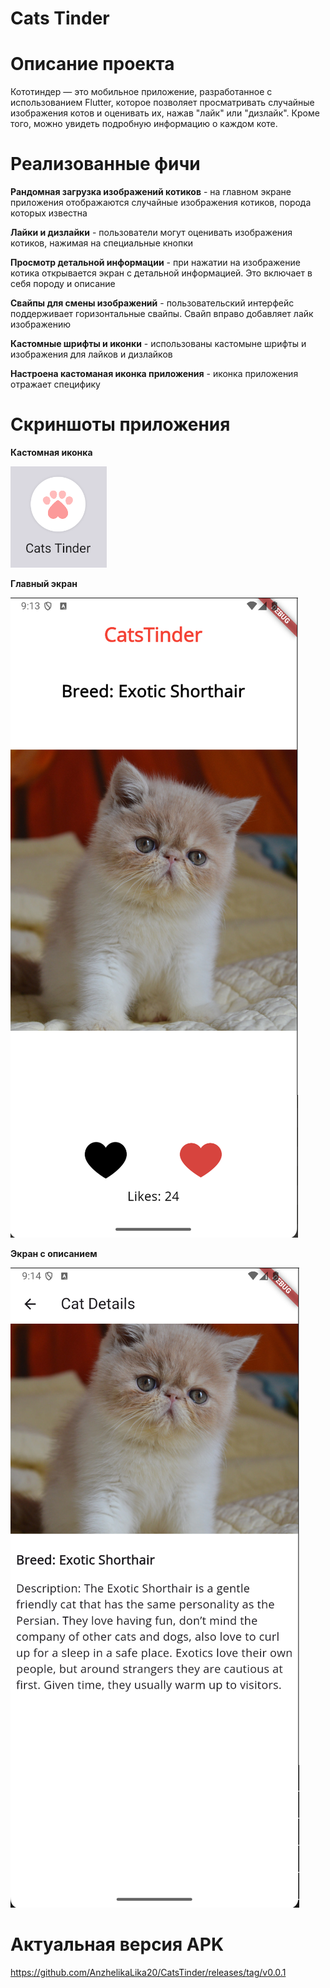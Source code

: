 # Cats Tinder

# Описание проекта
Кототиндер — это мобильное приложение, разработанное с использованием Flutter, которое позволяет просматривать случайные изображения котов и оценивать их, нажав "лайк" или "дизлайк". Кроме того, можно увидеть подробную информацию о каждом коте.

# Реализованные фичи
**Рандомная загрузка изображений котиков** - на главном экране приложения отображаются случайные изображения котиков, порода которых известна

**Лайки и дизлайки** - пользователи могут оценивать изображения котиков, нажимая на специальные кнопки

**Просмотр детальной информации** - при нажатии на изображение котика открывается экран с детальной информацией. Это включает в себя породу и описание

**Свайпы для смены изображений** - пользовательский интерфейс поддерживает горизонтальные свайпы.
Свайп вправо добавляет лайк изображению

**Кастомные шрифты и иконки** - использованы кастомыне шрифты и изображения для лайков и дизлайков

**Настроена кастоманая иконка приложения** - иконка приложения отражает специфику

# Скриншоты приложения
**Кастомная иконка**

![GET All Posts](/screens_pictures/app_icon.png)


**Главный экран**

![GET All Posts](/screens_pictures/main_screen.png)


**Экран с описанием**

![GET All Posts](/screens_pictures/details_screen.png)


# Актуальная версия APK

https://github.com/AnzhelikaLika20/CatsTinder/releases/tag/v0.0.1
